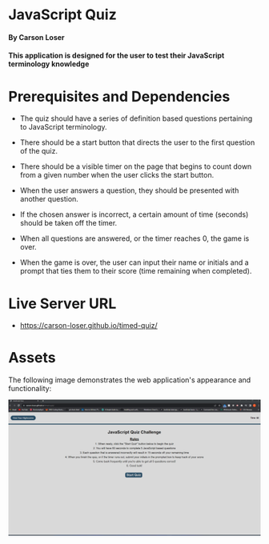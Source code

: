 # JavaScript Quiz

#### By Carson Loser

#### This application is designed for the user to test their JavaScript terminology knowledge

# Prerequisites and Dependencies

* The quiz should have a series of definition based questions pertaining to JavaScript terminology.

* There should be a start button that directs the user to the first question of the quiz.

* There should be a visible timer on the page that begins to count down from a given number when the user clicks the start button.

* When the user answers a question, they should be presented with another question.

* If the chosen answer is incorrect, a certain amount of time (seconds) should be taken off the timer.

* When all questions are answered, or the timer reaches 0, the game is over.

* When the game is over, the user can input their name or initials and a prompt that ties them to their score (time remaining when completed).

# Live Server URL

- https://carson-loser.github.io/timed-quiz/

# Assets

The following image demonstrates the web application's appearance and functionality:

![Shows first page of quiz application with a set of rules, a timer, a start button, and a navigation button that brings them to previous scores](./assets/Images/JS-TimedQuiz.png)